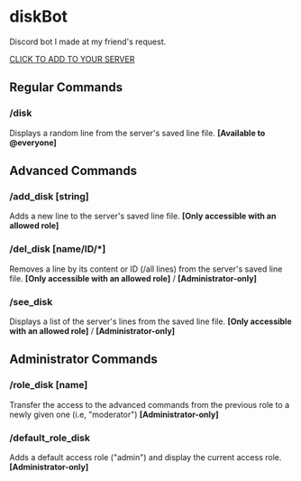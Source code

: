 # **diskBot**


Discord bot I made at my friend's request.

[CLICK TO ADD TO YOUR SERVER](https://discord.com/oauth2/authorize?client_id=1306356201017184298)


## Regular Commands

### /disk
Displays a random line from the server's saved line file.
**[Available to @everyone]**

## Advanced Commands

### /add_disk [string]
Adds a new line to the server's saved line file.
**[Only accessible with an allowed role]**

### /del_disk [name/ID/*]
Removes a line by its content or ID (/all lines) from the server's saved line file.
**[Only accessible with an allowed role]** / **[Administrator-only]**

### /see_disk
Displays a list of the server's lines from the saved line file.
**[Only accessible with an allowed role]** / **[Administrator-only]**

## Administrator Commands

### /role_disk [name]
Transfer the access to the advanced commands from the previous role to a newly given one (i.e, "moderator")
**[Administrator-only]**

### /default_role_disk
Adds a default access role ("admin") and display the current access role.
**[Administrator-only]**
